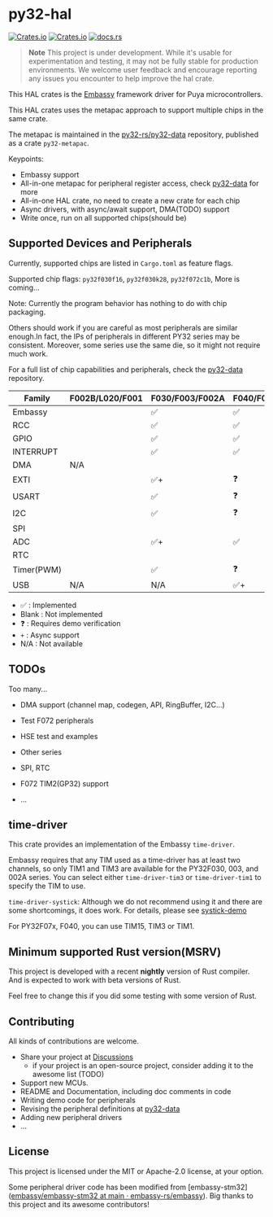 # py32-hal

[![Crates.io][badge-license]][crates]
[![Crates.io][badge-version]][crates]
[![docs.rs][badge-docsrs]][docsrs]

[badge-license]: https://img.shields.io/crates/l/py32-hal?style=for-the-badge
[badge-version]: https://img.shields.io/crates/v/py32-hal?style=for-the-badge
[badge-docsrs]: https://img.shields.io/docsrs/py32-hal?style=for-the-badge
[crates]: https://crates.io/crates/py32-hal
[docsrs]: https://docs.rs/py32-hal

> **Note**
> This project is under development. While it's usable for experimentation and testing,
> it may not be fully stable for production environments.
> We welcome user feedback and encourage reporting any issues you encounter to help improve the hal crate.

This HAL crates is the [Embassy](https://github.com/embassy-rs/embassy) framework driver for Puya microcontrollers.

This HAL crates uses the metapac approach to support multiple chips in the same crate.

The metapac is maintained in the [py32-rs/py32-data](https://github.com/py32-rs/py32-data) repository, published as a crate `py32-metapac`.

Keypoints:

- Embassy support
- All-in-one metapac for peripheral register access, check [py32-data](https://github.com/py32-rs/py32-data) for more
- All-in-one HAL crate, no need to create a new crate for each chip
- Async drivers, with async/await support, DMA(TODO) support
- Write once, run on all supported chips(should be)

## Supported Devices and Peripherals

Currently, supported chips are listed in `Cargo.toml` as feature flags.

Supported chip flags: `py32f030f16`, `py32f030k28`, `py32f072c1b`, More is coming...

Note: Currently the program behavior has nothing to do with chip packaging.

Others should work if you are careful as most peripherals are similar enough.In fact, the IPs of peripherals in different PY32 series may be consistent. Moreover, some series use the same die, so it might not require much work.

For a full list of chip capabilities and peripherals, check the [py32-data](https://github.com/py32-rs/py32-data) repository.

| Family     | F002B/L020/F001 | F030/F003/F002A | F040/F07x/MD410 | F403 |
| ---------- | --------------- | --------------- | --------------- | ---- |
| Embassy    |                 | ✅               | ✅               |      |
| RCC        |                 | ✅               | ✅               |      |
| GPIO       |                 | ✅               | ✅               |      |
| INTERRUPT  |                 | ✅               | ✅               |      |
| DMA        | N/A             |                 |                 |      |
| EXTI       |                 | ✅+              | ❓               |      |
| USART      |                 | ✅               | ❓               |      |
| I2C        |                 | ✅               | ❓               |      |
| SPI        |                 |                 |                 |      |
| ADC        |                 | ✅+              | ✅               |      |
| RTC        |                 |                 |                 |      |
| Timer(PWM) |                 | ✅               | ❓               |      |
| USB        | N/A             | N/A             | ✅+              |      |

- ✅ : Implemented
- Blank : Not implemented
- ❓ : Requires demo verification
- `+` : Async support
- N/A : Not available

## TODOs

Too many...

- DMA support (channel map, codegen, API, RingBuffer, I2C...)

- Test F072 peripherals

- HSE test and examples

- Other series

- SPI, RTC

- F072 TIM2(GP32) support

- ...

## time-driver

This crate provides an implementation of the Embassy `time-driver`.

Embassy requires that any TIM used as a time-driver has at least two channels, so only TIM1 and TIM3 are available for the PY32F030, 003, and 002A series. You can select either `time-driver-tim3` or `time-driver-tim1` to specify the TIM to use.

`time-driver-systick`: Although we do not recommend using it and there are some shortcomings, it does work. For details, please see [systick-demo](examples/systick-time-driver-f030/README.md)

For PY32F07x, F040, you can use TIM15, TIM3 or TIM1.

## Minimum supported Rust version(MSRV)

This project is developed with a recent **nightly** version of Rust compiler. And is expected to work with beta versions of Rust.

Feel free to change this if you did some testing with some version of Rust.

## Contributing

All kinds of contributions are welcome.

- Share your project at [Discussions](https://github.com/py32-rs/py32-hal/discussions)
  - if your project is an open-source project, consider adding it to the awesome list (TODO)
- Support new MCUs.
- README and Documentation, including doc comments in code
- Writing demo code for peripherals
- Revising the peripheral definitions at [py32-data](https://github.com/py32-rs/py32-data)
- Adding new peripheral drivers
- ...

## License

This project is licensed under the MIT or Apache-2.0 license, at your option.



Some peripheral driver code has been modified from [embassy-stm32]([embassy/embassy-stm32 at main · embassy-rs/embassy](https://github.com/embassy-rs/embassy/tree/main/embassy-stm32)). Big thanks to this project and its awesome contributors!
